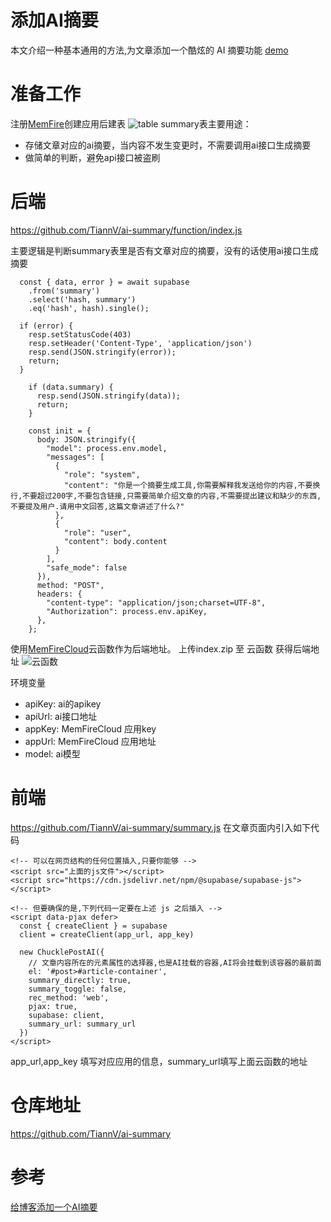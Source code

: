 # 添加AI摘要
本文介绍一种基本通用的方法,为文章添加一个酷炫的 AI 摘要功能 [demo](http://cql46525g6h28thiiu8g.app.memfiredb.cn/)

# 准备工作
注册[MemFire](https://cloud.memfiredb.com/auth/login?from=1HdvKv)创建应用后建表
![table](https://img.itrunner.cn/file/461e4d0cc8f6f050c201b.png)
summary表主要用途：
  * 存储文章对应的ai摘要，当内容不发生变更时，不需要调用ai接口生成摘要
  * 做简单的判断，避免api接口被盗刷

# 后端
https://github.com/TiannV/ai-summary/function/index.js

主要逻辑是判断summary表里是否有文章对应的摘要，没有的话使用ai接口生成摘要
```
  const { data, error } = await supabase
    .from('summary')
    .select('hash, summary')
    .eq('hash', hash).single();

  if (error) {
    resp.setStatusCode(403)
    resp.setHeader('Content-Type', 'application/json')
    resp.send(JSON.stringify(error));
    return;
  }

    if (data.summary) {
      resp.send(JSON.stringify(data));
      return;
    }

    const init = {
      body: JSON.stringify({
        "model": process.env.model,
        "messages": [
          {
            "role": "system",
            "content": "你是一个摘要生成工具,你需要解释我发送给你的内容,不要换行,不要超过200字,不要包含链接,只需要简单介绍文章的内容,不需要提出建议和缺少的东西,不要提及用户.请用中文回答,这篇文章讲述了什么?"
          },
          {
            "role": "user",
            "content": body.content
          }
        ],
        "safe_mode": false
      }),
      method: "POST",
      headers: {
        "content-type": "application/json;charset=UTF-8",
        "Authorization": process.env.apiKey,
      },
    };
```
使用[MemFireCloud](https://cloud.memfiredb.com/auth/login?from=1HdvKv)云函数作为后端地址。
上传index.zip 至 云函数 获得后端地址
![云函数](https://img.itrunner.cn/file/7e891db5c2ddc6f4c4ecb.png)

环境变量
* apiKey: ai的apikey
* apiUrl: ai接口地址
* appKey: MemFireCloud 应用key
* appUrl: MemFireCloud 应用地址
* model: ai模型

# 前端
https://github.com/TiannV/ai-summary/summary.js
在文章页面内引入如下代码
```
<!-- 可以在网页结构的任何位置插入,只要你能够 -->
<script src="上面的js文件"></script>
<script src="https://cdn.jsdelivr.net/npm/@supabase/supabase-js"></script>

<!-- 但要确保的是,下列代码一定要在上述 js 之后插入 -->
<script data-pjax defer>
  const { createClient } = supabase
  client = createClient(app_url, app_key)

  new ChucklePostAI({
    // 文章内容所在的元素属性的选择器,也是AI挂载的容器,AI将会挂载到该容器的最前面
    el: '#post>#article-container',
	summary_directly: true,
	summary_toggle: false,
	rec_method: 'web',
	pjax: true,
	supabase: client,
	summary_url: summary_url
  })
</script>
```
app_url,app_key 填写对应应用的信息，summary_url填写上面云函数的地址

# 仓库地址
https://github.com/TiannV/ai-summary
# 参考
[给博客添加一个AI摘要](https://blog.csun.site/posts/0.html)
